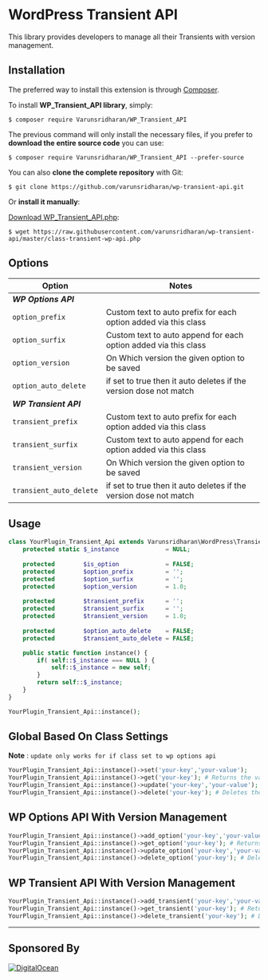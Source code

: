# WordPress Transient API
This library provides developers to manage all their Transients with version management. 


## Installation
The preferred way to install this extension is through [Composer](http://getcomposer.org/download/).

To install **WP_Transient_API library**, simply:

    $ composer require Varunsridharan/WP_Transient_API

The previous command will only install the necessary files, if you prefer to **download the entire source code** you can use:

    $ composer require Varunsridharan/WP_Transient_API --prefer-source

You can also **clone the complete repository** with Git:

    $ git clone https://github.com/varunsridharan/wp-transient-api.git

Or **install it manually**:

[Download WP_Transient_API.php](https://raw.githubusercontent.com/varunsridharan/wp-transient-api/master/class-transient-wp-api.php):

    $ wget https://raw.githubusercontent.com/varunsridharan/wp-transient-api/master/class-transient-wp-api.php


## Options
| Option | Notes |
| ------ | ----- |
| ***WP Options API*** ||
| `option_prefix` | Custom text to auto prefix for each option added via this class |
| `option_surfix` | Custom text to auto append for each option added via this class | 
| `option_version` | On Which version the given option to be saved
| `option_auto_delete` | if set to true then it auto deletes if the version dose not match|
| ***WP Transient API*** ||
| `transient_prefix` | Custom text to auto prefix for each option added via this class |
| `transient_surfix` | Custom text to auto append for each option added via this class | 
| `transient_version` | On Which version the given option to be saved
| `transient_auto_delete` | if set to true then it auto deletes if the version dose not match|


## Usage 

```php
class YourPlugin_Transient_Api extends Varunsridharan\WordPress\Transient_API {
    protected static $_instance             = NULL;
    
    protected        $is_option             = FALSE;
    protected        $option_prefix         = '';
    protected        $option_surfix         = '';
    protected        $option_version        = 1.0;
    
    protected        $transient_prefix      = '';
    protected        $transient_surfix      = '';
    protected        $transient_version     = 1.0;
    
    protected        $option_auto_delete    = FALSE;
    protected        $transient_auto_delete = FALSE;

    public static function instance() {
        if( self::$_instance === NULL ) {
            self::$_instance = new self;
        }
        return self::$_instance;
    }
}

YourPlugin_Transient_Api::instance();

```

## Global Based On Class Settings 
**Note** : `update only works for if class set to wp options api` 
```php
YourPlugin_Transient_Api::instance()->set('your-key','your-value');
YourPlugin_Transient_Api::instance()->get('your-key'); # Returns the values only if option version matched with $option_version
YourPlugin_Transient_Api::instance()->update('your-key','your-value'); # Updates the options value
YourPlugin_Transient_Api::instance()->delete('your-key'); # Deletes the options and its releated options 
```



## WP Options API With Version Management
```php
YourPlugin_Transient_Api::instance()->add_option('your-key','your-value');
YourPlugin_Transient_Api::instance()->get_option('your-key'); # Returns the values only if option version matched with $option_version
YourPlugin_Transient_Api::instance()->update_option('your-key','your-value'); # Updates the options value
YourPlugin_Transient_Api::instance()->delete_option('your-key'); # Deletes the options and its releated options 
```


## WP Transient API With Version Management
```php
YourPlugin_Transient_Api::instance()->add_transient('your-key','your-value',2000);
YourPlugin_Transient_Api::instance()->get_transient('your-key'); # Returns the values only if option version matched with $transient_version
YourPlugin_Transient_Api::instance()->delete_transient('your-key'); # Deletes the options and its releated options 
```


---
## Sponsored By
[![DigitalOcean](https://vsp.ams3.cdn.digitaloceanspaces.com/cdn/DO_Logo_Horizontal_Blue.png)](https://s.svarun.in/Ef)
